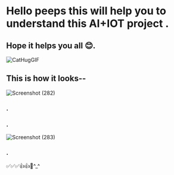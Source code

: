 # Hello peeps this will help you to understand this AI+IOT project .
## Hope it helps you all 😊.
![CatHugGIF](https://github.com/triishita/AIot-Eye-status-detection/assets/116743795/0410c881-f4de-4c5e-aa67-657ca1d29cf7)
## This is how it looks--
![Screenshot (282)](https://github.com/triishita/AIot-Eye-status-detection/assets/116743795/e7827e58-720c-4eb1-a30d-5804ce38692c)
### .
### .
![Screenshot (283)](https://github.com/triishita/AIot-Eye-status-detection/assets/116743795/0ff0fc31-0848-48b4-bc98-2d43cac3a484)
### .

✅✅✅👍👍🚀^_^

